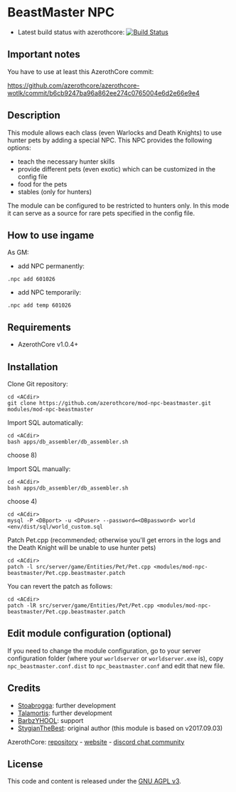 # BeastMaster NPC

- Latest build status with azerothcore: [![Build Status](https://travis-ci.org/azerothcore/mod-npc-beastmaster.svg?branch=master)](https://travis-ci.org/azerothcore/mod-npc-beastmaster)


## Important notes

You have to use at least this AzerothCore commit:

<https://github.com/azerothcore/azerothcore-wotlk/commit/b6cb9247ba96a862ee274c0765004e6d2e66e9e4>


## Description

This module allows each class (even Warlocks and Death Knights) to use hunter pets by adding a special NPC. This NPC provides the following options:
- teach the necessary hunter skills
- provide different pets (even exotic) which can be customized in the config file
- food for the pets
- stables (only for hunters)

The module can be configured to be restricted to hunters only. In this mode it can serve as a source for rare pets specified in the config file.


## How to use ingame

As GM:
- add NPC permanently:
 ```
 .npc add 601026
 ```
- add NPC temporarily:
 ```
 .npc add temp 601026
 ```


## Requirements

- AzerothCore v1.0.4+


## Installation

Clone Git repository:

```
cd <ACdir>
git clone https://github.com/azerothcore/mod-npc-beastmaster.git modules/mod-npc-beastmaster
```

Import SQL automatically:
```
cd <ACdir>
bash apps/db_assembler/db_assembler.sh
```
choose 8)

Import SQL manually:
```
cd <ACdir>
bash apps/db_assembler/db_assembler.sh
```
choose 4)
```
cd <ACdir>
mysql -P <DBport> -u <DPuser> --password=<DBpassword> world <env/dist/sql/world_custom.sql
```

Patch Pet.cpp (recommended; otherwise you'll get errors in the logs and the Death Knight will be unable to use hunter pets)
```
cd <ACdir>
patch -l src/server/game/Entities/Pet/Pet.cpp <modules/mod-npc-beastmaster/Pet.cpp.beastmaster.patch
```
You can revert the patch as follows:
```
cd <ACdir>
patch -lR src/server/game/Entities/Pet/Pet.cpp <modules/mod-npc-beastmaster/Pet.cpp.beastmaster.patch
```
## Edit module configuration (optional)

If you need to change the module configuration, go to your server configuration folder (where your `worldserver` or `worldserver.exe` is), copy `npc_beastmaster.conf.dist` to `npc_beastmaster.conf` and edit that new file.


## Credits

* [Stoabrogga](https://github.com/Stoabrogga): further development
* [Talamortis](https://github.com/talamortis): further development
* [BarbzYHOOL](https://github.com/barbzyhool): support
* [StygianTheBest](http://stygianthebest.github.io): original author (this module is based on v2017.09.03)

AzerothCore: [repository](https://github.com/azerothcore) - [website](http://azerothcore.org/) - [discord chat community](https://discord.gg/PaqQRkd)


## License
This code and content is released under the [GNU AGPL v3](https://github.com/azerothcore/azerothcore-wotlk/blob/master/LICENSE-AGPL3).
